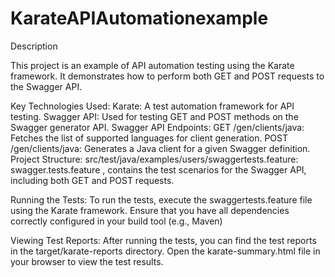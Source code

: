 # KarateAPIAutomationexample

Description

This project is an example of API automation testing using the Karate framework. It demonstrates how to perform both GET and POST requests to the Swagger API.

Key Technologies Used:
Karate: A test automation framework for API testing.
Swagger API: Used for testing GET and POST methods on the Swagger generator API.
Swagger API Endpoints:
GET /gen/clients/java: Fetches the list of supported languages for client generation.
POST /gen/clients/java: Generates a Java client for a given Swagger definition.
Project Structure:
src/test/java/examples/users/swaggertests.feature:
swagger.tests.feature , contains the test scenarios for the Swagger API, including both GET and POST requests.


Running the Tests:
To run the tests, execute the swaggertests.feature file using the Karate framework. Ensure that you have all dependencies correctly configured in your build tool (e.g., Maven)

Viewing Test Reports:
After running the tests, you can find the test reports in the target/karate-reports directory. Open the karate-summary.html file in your browser to view the test results.

